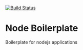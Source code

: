 [![Build Status](https://github.com/anant-sharma/node-boilerplate/actions/workflows/build-and-deploy.yml/badge.svg)](https://github.com/anant-sharma/node-boilerplate/actions/workflows/build-and-deploy.yml)

# Node Boilerplate

Boilerplate for nodejs applications
